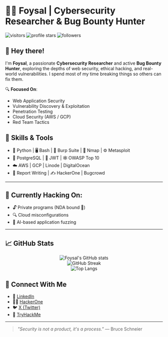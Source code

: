 # 🕵️‍♂️ Foysal | Cybersecurity Researcher & Bug Bounty Hunter

![visitors](https://visitor-badge.laobi.icu/badge?page_id=foysal-cyber.foysal-cyber)
![profile stars](https://img.shields.io/github/stars/foysal-cyber?style=social)
![followers](https://img.shields.io/github/followers/foysal-cyber?label=Followers&style=social)

## 👋 Hey there! 

I'm **Foysal**, a passionate **Cybersecurity Researcher** and active **Bug Bounty Hunter**, exploring the depths of web security, ethical hacking, and real-world vulnerabilities. I spend most of my time breaking things so others can fix them. 

🔍 **Focused On**:
- Web Application Security
- Vulnerability Discovery & Exploitation
- Penetration Testing
- Cloud Security (AWS / GCP)
- Red Team Tactics

## 🧠 Skills & Tools

- 🐍 Python | 🖥️ Bash | 🧰 Burp Suite | 🔎 Nmap | ⚙️ Metasploit
- 🐘 PostgreSQL | 🔐 JWT | 🕸️ OWASP Top 10
- ☁️ AWS | GCP | Linode | DigitalOcean
- 📜 Report Writing | ✍️ HackerOne | Bugcrowd

---

## 🧪 Currently Hacking On:
- 🔓 Private programs (NDA bound 🫢)
- 🔍 Cloud misconfigurations
- 🧬 AI-based application fuzzing

---

## 📈 GitHub Stats

<p align="center">
  <img src="https://github-readme-stats.vercel.app/api?username=foysal1197&show_icons=true&theme=radical" alt="Foysal's GitHub stats" />
  <br />
  <img src="https://github-readme-streak-stats.herokuapp.com/?user=foysal1197&theme=radical" alt="GitHub Streak" />
  <br />
  <img src="https://github-readme-stats.vercel.app/api/top-langs/?username=foysal1197&layout=compact&theme=radical" alt="Top Langs" />
</p>

## 🔗 Connect With Me

- 💼 [LinkedIn](https://www.linkedin.com/in/foysal1197/)
- 🧑‍💻 [HackerOne](https://hackerone.com/kuriyama)
- 🐦 [X (Twitter)](https://x.com/foysal1197)
- 🧠 [TryHackMe](https://tryhackme.com/p/foysal1197)


---

> *"Security is not a product, it's a process."* — Bruce Schneier
